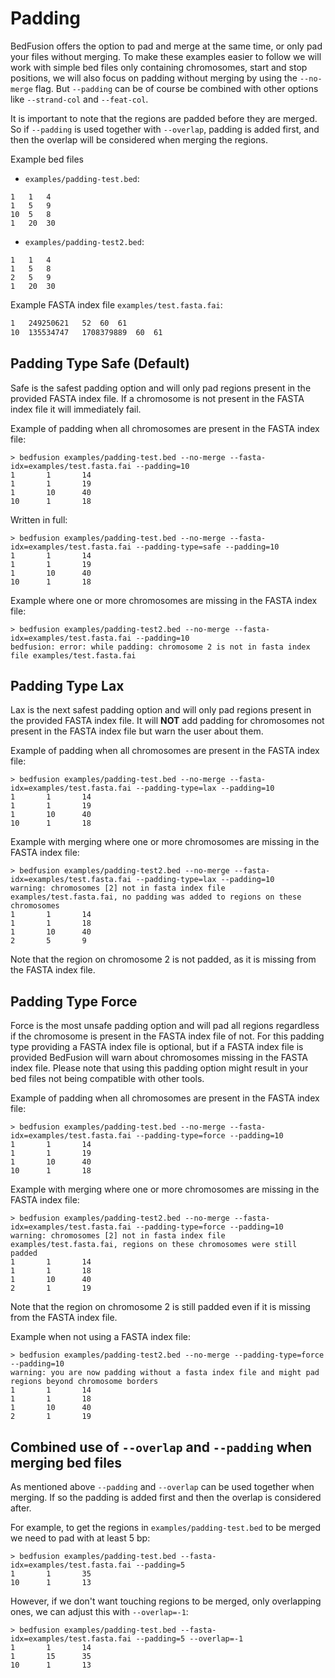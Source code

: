 # Padding

BedFusion offers the option to pad and merge at the same time, or only pad your files without merging. To make these examples easier to follow we will work with simple bed files only containing chromosomes, start and stop positions, we will also focus on padding without merging by using the `--no-merge` flag. But `--padding` can be of course be combined with other options like `--strand-col` and `--feat-col`.

It is important to note that the regions are padded before they are merged. So if `--padding` is used together with `--overlap`, padding is added first, and then the overlap will be considered when merging the regions.

Example bed files

- `examples/padding-test.bed`:

``` bed
1	1	4
1	5	9
10	5	8
1	20	30
```

- `examples/padding-test2.bed`:

``` bed
1	1	4
1	5	8
2	5	9
1	20	30
```

Example FASTA index file `examples/test.fasta.fai`:

``` txt
1	249250621	52	60	61
10	135534747	1708379889	60	61
```

## Padding Type Safe (Default)

Safe is the safest padding option and will only pad regions present in the provided FASTA index file. If a chromosome is not present in the FASTA index file it will immediately fail.

Example of padding when all chromosomes are present in the FASTA index file:

``` shell
> bedfusion examples/padding-test.bed --no-merge --fasta-idx=examples/test.fasta.fai --padding=10
1       1       14
1       1       19
1       10      40
10      1       18
```

Written in full:

``` shell
> bedfusion examples/padding-test.bed --no-merge --fasta-idx=examples/test.fasta.fai --padding-type=safe --padding=10
1       1       14
1       1       19
1       10      40
10      1       18
```

Example where one or more chromosomes are missing in the FASTA index file:

``` shell
> bedfusion examples/padding-test2.bed --no-merge --fasta-idx=examples/test.fasta.fai --padding=10
bedfusion: error: while padding: chromosome 2 is not in fasta index file examples/test.fasta.fai
```

## Padding Type Lax

Lax is the next safest padding option and will only pad regions present in the provided FASTA index file. It will **NOT** add padding for chromosomes not present in the FASTA index file but warn the user about them.

Example of padding when all chromosomes are present in the FASTA index file:

``` shell
> bedfusion examples/padding-test.bed --no-merge --fasta-idx=examples/test.fasta.fai --padding-type=lax --padding=10
1       1       14
1       1       19
1       10      40
10      1       18
```

Example with merging where one or more chromosomes are missing in the FASTA index file:

``` shell
> bedfusion examples/padding-test2.bed --no-merge --fasta-idx=examples/test.fasta.fai --padding-type=lax --padding=10
warning: chromosomes [2] not in fasta index file examples/test.fasta.fai, no padding was added to regions on these chromosomes
1       1       14
1       1       18
1       10      40
2       5       9
```

Note that the region on chromosome 2 is not padded, as it is missing from the FASTA index file.

## Padding Type Force

Force is the most unsafe padding option and will pad all regions regardless if the chromosome is present in the FASTA index file of not. For this padding type providing a FASTA index file is optional, but if a FASTA index file is provided BedFusion will warn about chromosomes missing in the FASTA index file. Please note that using this padding option might result in your bed files not being compatible with other tools.

Example of padding when all chromosomes are present in the FASTA index file:

``` shell
> bedfusion examples/padding-test.bed --no-merge --fasta-idx=examples/test.fasta.fai --padding-type=force --padding=10
1       1       14
1       1       19
1       10      40
10      1       18
```

Example with merging where one or more chromosomes are missing in the FASTA index file:

``` shell
> bedfusion examples/padding-test2.bed --no-merge --fasta-idx=examples/test.fasta.fai --padding-type=force --padding=10
warning: chromosomes [2] not in fasta index file examples/test.fasta.fai, regions on these chromosomes were still padded
1       1       14
1       1       18
1       10      40
2       1       19
```

Note that the region on chromosome 2 is still padded even if it is missing from the FASTA index file.

Example when not using a FASTA index file:

``` shell
> bedfusion examples/padding-test2.bed --no-merge --padding-type=force --padding=10
warning: you are now padding without a fasta index file and might pad regions beyond chromosome borders
1       1       14
1       1       18
1       10      40
2       1       19
```

## Combined use of `--overlap` and `--padding` when merging bed files

As mentioned above `--padding` and `--overlap` can be used together when merging. If so the padding is added first and then the overlap is considered after.

For example, to get the regions in `examples/padding-test.bed` to be merged we need to pad with at least 5 bp:

``` shell
> bedfusion examples/padding-test.bed --fasta-idx=examples/test.fasta.fai --padding=5
1       1       35
10      1       13
```

However, if we don't want touching regions to be merged, only overlapping ones, we can adjust this with `--overlap=-1`:

``` shell
> bedfusion examples/padding-test.bed --fasta-idx=examples/test.fasta.fai --padding=5 --overlap=-1
1       1       14
1       15      35
10      1       13
```
